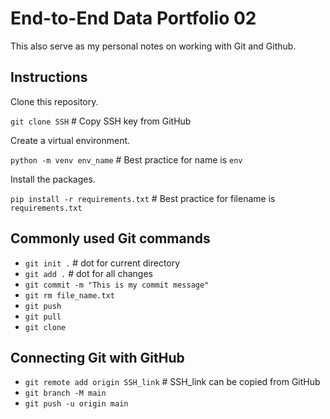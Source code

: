 # End-to-End Data Portfolio 02
This also serve as my personal notes on working with Git and Github.

## Instructions
Clone this repository.

`git clone SSH` # Copy SSH key from GitHub

Create a virtual environment.

`python -m venv env_name` # Best practice for name is `env`

Install the packages.

`pip install -r requirements.txt` # Best practice for filename is `requirements.txt`

## Commonly used Git commands
* `git init .` # dot for current directory
* `git add .` # dot for all changes
* `git commit -m "This is my commit message"`
* `git rm file_name.txt`
* `git push`
* `git pull`
* `git clone`

## Connecting Git with GitHub
* `git remote add origin SSH_link` # SSH_link can be copied from GitHub
* `git branch -M main`
* `git push -u origin main`